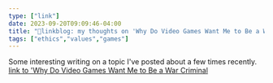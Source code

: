```yaml
---
type: ["link"]
date: 2023-09-20T09:09:46-04:00
title: "🔗linkblog: my thoughts on 'Why Do Video Games Want Me to Be a War Criminal: WIRED'"
tags: ["ethics","values","games"]
---
```

Some interesting writing on a topic I've posted about a few times recently.  [link to 'Why Do Video Games Want Me to Be a War Criminal](https://www.wired.com/story/why-do-video-games-want-me-to-be-a-war-criminal/)
